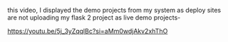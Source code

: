 this video, I displayed the demo projects from my system as deploy sites are not uploading my flask 2 project as live demo projects-

https://youtu.be/5j_3yZqqlBc?si=aMm0wdjAkv2xhThO
